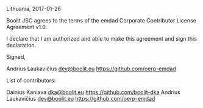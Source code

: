 Lithuania, 2017-01-26

Boolit JSC agrees to the terms of the emdad Corporate Contributor License
Agreement v1.0.

I declare that I am authorized and able to make this agreement and sign this
declaration.

Signed,

Andrius Laukavičius dev@boolit.eu https://github.com/oerp-emdad

List of contributors:

Dainius Kaniava dka@boolit.eu https://github.com/boolit-dka
Andrius Laukavičius dev@boolit.eu https://github.com/oerp-emdad
